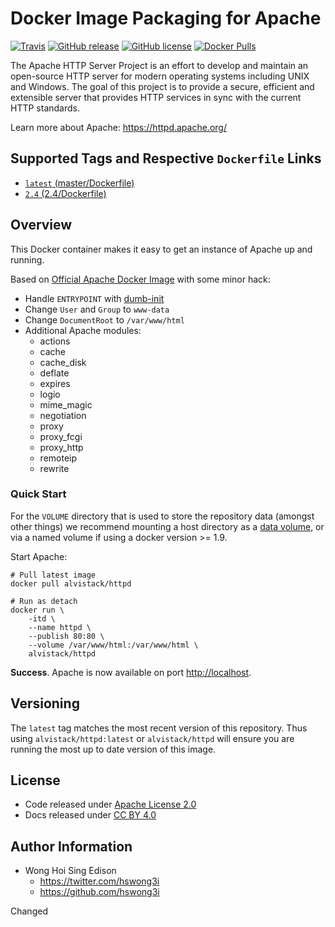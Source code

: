 Docker Image Packaging for Apache
=================================

[![Travis](https://img.shields.io/travis/alvistack/docker-httpd.svg)](https://travis-ci.org/alvistack/docker-httpd)
[![GitHub release](https://img.shields.io/github/release/alvistack/docker-httpd.svg)](https://github.com/alvistack/docker-httpd/releases)
[![GitHub license](https://img.shields.io/github/license/alvistack/docker-httpd.svg)](https://github.com/alvistack/docker-httpd/blob/master/LICENSE)
[![Docker Pulls](https://img.shields.io/docker/pulls/alvistack/httpd.svg)](https://hub.docker.com/r/alvistack/httpd/)

The Apache HTTP Server Project is an effort to develop and maintain an open-source HTTP server for modern operating systems including UNIX and Windows. The goal of this project is to provide a secure, efficient and extensible server that provides HTTP services in sync with the current HTTP standards.

Learn more about Apache: <https://httpd.apache.org/>

Supported Tags and Respective `Dockerfile` Links
------------------------------------------------

-   [`latest` (master/Dockerfile)](https://github.com/alvistack/docker-httpd/blob/master/Dockerfile)
-   [`2.4` (2.4/Dockerfile)](https://github.com/alvistack/docker-httpd/blob/2.4/Dockerfile)

Overview
--------

This Docker container makes it easy to get an instance of Apache up and running.

Based on [Official Apache Docker Image](https://hub.docker.com/_/httpd/) with some minor hack:

-   Handle `ENTRYPOINT` with [dumb-init](https://github.com/Yelp/dumb-init)
-   Change `User` and `Group` to `www-data`
-   Change `DocumentRoot` to `/var/www/html`
-   Additional Apache modules:
    -   actions
    -   cache
    -   cache\_disk
    -   deflate
    -   expires
    -   logio
    -   mime\_magic
    -   negotiation
    -   proxy
    -   proxy\_fcgi
    -   proxy\_http
    -   remoteip
    -   rewrite

### Quick Start

For the `VOLUME` directory that is used to store the repository data (amongst other things) we recommend mounting a host directory as a [data volume](https://docs.docker.com/engine/tutorials/dockervolumes/#/data-volumes), or via a named volume if using a docker version &gt;= 1.9.

Start Apache:

    # Pull latest image
    docker pull alvistack/httpd

    # Run as detach
    docker run \
        -itd \
        --name httpd \
        --publish 80:80 \
        --volume /var/www/html:/var/www/html \
        alvistack/httpd

**Success**. Apache is now available on port <http://localhost>.

Versioning
----------

The `latest` tag matches the most recent version of this repository. Thus using `alvistack/httpd:latest` or `alvistack/httpd` will ensure you are running the most up to date version of this image.

License
-------

-   Code released under [Apache License 2.0](LICENSE)
-   Docs released under [CC BY 4.0](http://creativecommons.org/licenses/by/4.0/)

Author Information
------------------

-   Wong Hoi Sing Edison
    -   <https://twitter.com/hswong3i>
    -   <https://github.com/hswong3i>

Changed